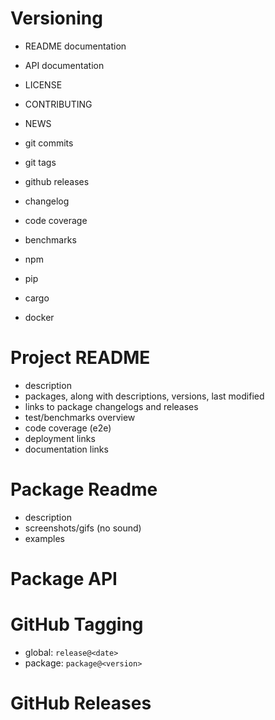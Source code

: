 # Versioning

- README documentation
- API documentation

- LICENSE
- CONTRIBUTING
- NEWS

- git commits
- git tags
- github releases
- changelog

- code coverage
- benchmarks

- npm
- pip
- cargo
- docker

# Project README

- description
- packages, along with descriptions, versions, last modified
- links to package changelogs and releases
- test/benchmarks overview
- code coverage (e2e)
- deployment links
- documentation links

# Package Readme

- description
- screenshots/gifs (no sound)
- examples

# Package API

# GitHub Tagging

- global: `release@<date>`
- package: `package@<version>`

# GitHub Releases
